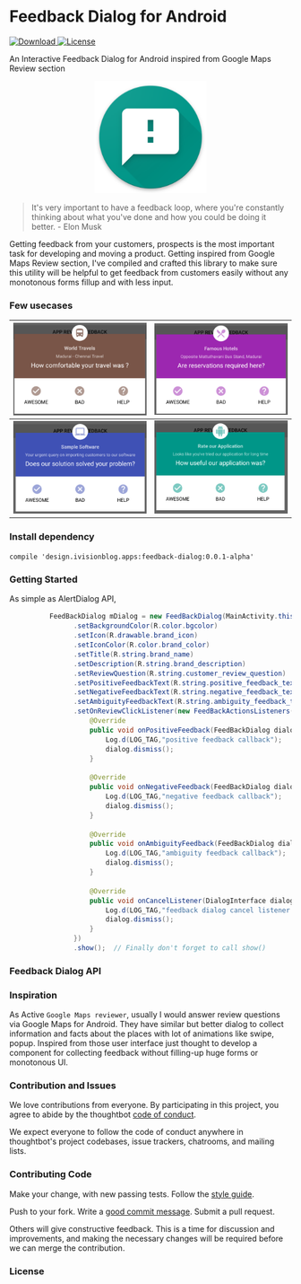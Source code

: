 # Feedback Dialog for Android   
[ ![Download](https://api.bintray.com/packages/shivasurya/maven/feedback-dialog/images/download.svg) ](https://bintray.com/shivasurya/maven/feedback-dialog/_latestVersion)    [![License](https://img.shields.io/badge/License-Apache%202.0-blue.svg)](https://opensource.org/licenses/Apache-2.0)

An Interactive Feedback Dialog for Android inspired from Google Maps Review section


<p align="center">
<img src="/screenshots/logo.png?raw=true" width="200" >
</p>

> It's very important to have a feedback loop, where you're constantly thinking about what you've done and how you could be doing it better. - Elon Musk


Getting feedback from your customers, prospects is the most important task for developing and moving a product. Getting inspired from Google Maps Review section, I've compiled and crafted this library to make sure this utility will be helpful to get feedback from customers easily without any monotonous forms fillup and with less input.

### Few usecases
|<img src="/screenshots/screenshot1.png?raw=true" width="400" >| <img src="/screenshots/screenshot2.png?raw=true" width="400" > 
|--|--|
| <img src="/screenshots/screenshot3.png?raw=true" width="400" >| <img src="/screenshots/screenshot4.png?raw=true" width="400" >|

### Install dependency
`compile 'design.ivisionblog.apps:feedback-dialog:0.0.1-alpha'`

### Getting Started

As simple as AlertDialog API,
```java
          FeedBackDialog mDialog = new FeedBackDialog(MainActivity.this)
                .setBackgroundColor(R.color.bgcolor)
                .setIcon(R.drawable.brand_icon)
                .setIconColor(R.color.brand_color)
                .setTitle(R.string.brand_name)
                .setDescription(R.string.brand_description)
                .setReviewQuestion(R.string.customer_review_question)
                .setPositiveFeedbackText(R.string.positive_feedback_text)
                .setNegativeFeedbackText(R.string.negative_feedback_text)
                .setAmbiguityFeedbackText(R.string.ambiguity_feedback_text)
                .setOnReviewClickListener(new FeedBackActionsListeners() {
                    @Override
                    public void onPositiveFeedback(FeedBackDialog dialog) {
                        Log.d(LOG_TAG,"positive feedback callback");
                        dialog.dismiss();
                    }

                    @Override
                    public void onNegativeFeedback(FeedBackDialog dialog) {
                        Log.d(LOG_TAG,"negative feedback callback");
                        dialog.dismiss();
                    }

                    @Override
                    public void onAmbiguityFeedback(FeedBackDialog dialog) {
                        Log.d(LOG_TAG,"ambiguity feedback callback");
                        dialog.dismiss();
                    }

                    @Override
                    public void onCancelListener(DialogInterface dialog) {
                        Log.d(LOG_TAG,"feedback dialog cancel listener callback");
                        dialog.dismiss();
                    }
                })
                .show();  // Finally don't forget to call show()
```

### Feedback Dialog API 

### Inspiration

As Active `Google Maps reviewer`, usually I would answer review questions via Google Maps for Android. They have similar but better dialog to collect information and facts about the places with lot of animations like swipe, popup. Inspired from those user interface just thought to develop a component for collecting feedback without filling-up huge forms or monotonous UI.

### Contribution and Issues

We love contributions from everyone.
By participating in this project,
you agree to abide by the thoughtbot [code of conduct].

  [code of conduct]: https://thoughtbot.com/open-source-code-of-conduct

We expect everyone to follow the code of conduct
anywhere in thoughtbot's project codebases,
issue trackers, chatrooms, and mailing lists.

### Contributing Code

Make your change, with new passing tests. Follow the [style guide][style].

  [style]: https://github.com/thoughtbot/guides/tree/master/style

Push to your fork. Write a [good commit message][commit]. Submit a pull request.

  [commit]: http://tbaggery.com/2008/04/19/a-note-about-git-commit-messages.html

Others will give constructive feedback.
This is a time for discussion and improvements,
and making the necessary changes will be required before we can merge the contribution.

### License
